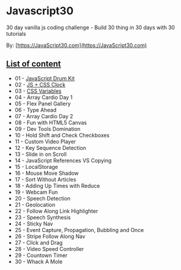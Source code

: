 # Javascript30

30 day vanilla js coding challenge - Build 30 thing in 30 days with 30 tutorials

By: [https://JavaScript30.com](https://JavaScript30.com)

## [List of content](https://bcarvalho89.github.io/javascript30/)
- 01 - [JavaScript Drum Kit](https://bcarvalho89.github.io/javascript30/day1/)
- 02 - [JS + CSS Clock](https://bcarvalho89.github.io/javascript30/day2/)
- 03 - [CSS Variables](https://bcarvalho89.github.io/javascript30/day3/)
- 04 - Array Cardio Day 1
- 05 - Flex Panel Gallery
- 06 - Type Ahead
- 07 - Array Cardio Day 2
- 08 - Fun with HTML5 Canvas
- 09 - Dev Tools Domination
- 10 - Hold Shift and Check Checkboxes
- 11 - Custom Video Player
- 12 - Key Sequence Detection
- 13 - Slide in on Scroll
- 14 - JavaScript References VS Copying
- 15 - LocalStorage
- 16 - Mouse Move Shadow
- 17 - Sort Without Articles
- 18 - Adding Up Times with Reduce
- 19 - Webcam Fun
- 20 - Speech Detection
- 21 - Geolocation
- 22 - Follow Along Link Highlighter
- 23 - Speech Synthesis
- 24 - Sticky Nav
- 25 - Event Capture, Propagation, Bubbling and Once
- 26 - Stripe Follow Along Nav
- 27 - Click and Drag
- 28 - Video Speed Controller
- 29 - Countown Timer
- 30 - Whack A Mole